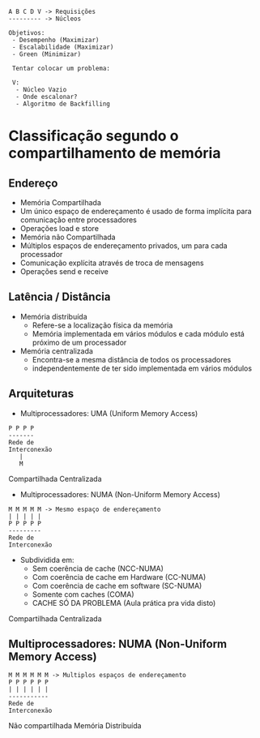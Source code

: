 ```
A B C D V -> Requisições
--------- -> Núcleos

Objetivos:
 - Desempenho (Maximizar)
 - Escalabilidade (Maximizar)
 - Green (Minimizar)
 
 Tentar colocar um problema:
 
 V:
  - Núcleo Vazio
  - Onde escalonar?
  - Algoritmo de Backfilling
```

# Classificação segundo o compartilhamento de memória

## Endereço

 - Memória Compartilhada
  - Um único espaço de endereçamento é usado de forma implícita para comunicação entre processadores
  - Operações load e store
 - Memória não Compartilhada
  - Múltiplos espaços de endereçamento privados, um para cada processador
  - Comunicação explícita através de troca de mensagens
  - Operações send e receive

## Latência / Distância

 - Memória distribuída
   - Refere-se a localização física da memória
   - Memória implementada em vários módulos e cada módulo está próximo de um processador
 - Memória centralizada
   - Encontra-se a mesma distância de todos os processadores
   - independentemente de ter sido implementada em vários módulos

## Arquiteturas

 - Multiprocessadores: UMA (Uniform Memory Access)
 ```
 P P P P
 -------
 Rede de
Interconexão
    |
    M
 
 ```
 Compartilhada
 Centralizada
 
 - Multiprocessadores: NUMA (Non-Uniform Memory Access)
 
 ```
 M M M M M -> Mesmo espaço de endereçamento
 | | | | |
 P P P P P
 ---------
 Rede de
 Interconexão
 ```
 
 - Subdividida em:
   - Sem coerência de cache (NCC-NUMA)
   - Com coerência de cache em Hardware (CC-NUMA)
   - Com coerência de cache em software (SC-NUMA)
   - Somente com caches (COMA)
   - CACHE SÓ DA PROBLEMA (Aula prática pra vida disto)

Compartilhada
 Centralizada
 

## Multiprocessadores: NUMA (Non-Uniform Memory Access)
```
M M M M M M -> Multiplos espaços de endereçamento
P P P P P P
| | | | | |
-----------
Rede de
Interconexão
```

Não compartilhada
Memória Distribuída

